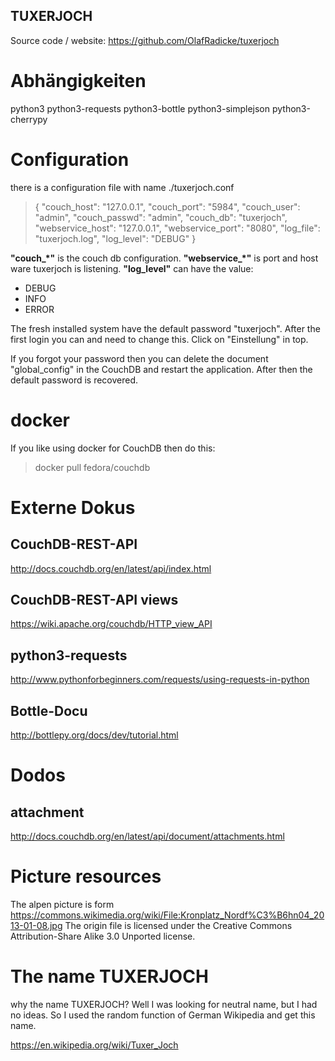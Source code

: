 TUXERJOCH
---------

Source code / website:
https://github.com/OlafRadicke/tuxerjoch


# Abhängigkeiten #

python3
python3-requests
python3-bottle
python3-simplejson
python3-cherrypy

# Configuration #

there is a configuration file with name ./tuxerjoch.conf

> {
>     "couch_host": "127.0.0.1",
>     "couch_port": "5984",
>     "couch_user": "admin",
>     "couch_passwd": "admin",
>     "couch_db": "tuxerjoch",
>     "webservice_host": "127.0.0.1",
>     "webservice_port": "8080",
>     "log_file": "tuxerjoch.log",
>     "log_level": "DEBUG"
> }

**"couch_*"** is the couch db configuration. **"webservice_*"** is port
and host ware tuxerjoch is listening. **"log_level"** can have the value:

* DEBUG
* INFO
* ERROR

The fresh installed system have the default password "tuxerjoch". After the
first login you can and need to change this. Click on "Einstellung" in top.

If you forgot your password then you can delete the document "global_config" in
the CouchDB and restart the application. After then the default password is
recovered.

# docker #

If you like using docker for CouchDB then do this:

> docker pull fedora/couchdb

# Externe Dokus #
## CouchDB-REST-API ##

http://docs.couchdb.org/en/latest/api/index.html

## CouchDB-REST-API views ##
https://wiki.apache.org/couchdb/HTTP_view_API

## python3-requests ##

http://www.pythonforbeginners.com/requests/using-requests-in-python

## Bottle-Docu ##

http://bottlepy.org/docs/dev/tutorial.html

# Dodos #

## attachment ##

http://docs.couchdb.org/en/latest/api/document/attachments.html

# Picture resources #

The alpen picture is form
https://commons.wikimedia.org/wiki/File:Kronplatz_Nordf%C3%B6hn04_2013-01-08.jpg
The origin file is licensed under the Creative Commons Attribution-Share Alike
3.0 Unported license.

# The name TUXERJOCH #

why the name TUXERJOCH? Well I was looking for neutral name, but I had no
ideas. So I used the random function of German Wikipedia and get this name.

https://en.wikipedia.org/wiki/Tuxer_Joch

